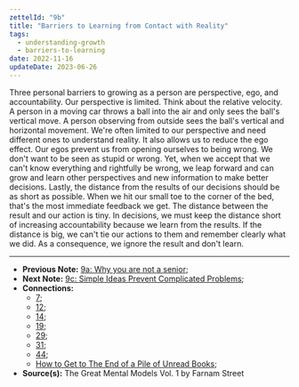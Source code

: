 ```yaml
---
zettelId: "9b"
title: "Barriers to Learning from Contact with Reality"
tags:
  - understanding-growth
  - barriers-to-learning
date: 2022-11-16
updateDate: 2023-06-26
---
```


Three personal barriers to growing as a person are perspective, ego, and accountability. Our perspective is limited. Think about the relative velocity. A person in a moving car throws a ball into the air and only sees the ball's vertical move. A person observing from outside sees the ball's vertical and horizontal movement. We're often limited to our perspective and need different ones to understand reality. It also allows us to reduce the ego effect. Our egos prevent us from opening ourselves to being wrong. We don't want to be seen as stupid or wrong. Yet, when we accept that we can't know everything and rightfully be wrong, we leap forward and can grow and learn other perspectives and new information to make better decisions. Lastly, the distance from the results of our decisions should be as short as possible. When we hit our small toe to the corner of the bed, that's the most immediate feedback we get. The distance between the result and our action is tiny. In decisions, we must keep the distance short of increasing accountability because we learn from the results. If the distance is big, we can't tie our actions to them and remember clearly what we did. As a consequence, we ignore the result and don't learn.

---

- **Previous Note:** [9a: Why you are not a senior](/notes/9a/);
- **Next Note:** [9c: Simple Ideas Prevent Complicated Problems](/notes/9c/);
- **Connections:**
  - [7](/notes/7/);
  - [12](/notes/12/);
  - [14](/notes/14/);
  - [19](/notes/19/);
  - [29](/notes/29/);
  - [31](/notes/31/);
  - [44](/notes/44/);
  - [How to Get to The End of a Pile of Unread Books](/how-to-get-to-the-end-of-a-pile-of-unread-books/);
- **Source(s):** The Great Mental Models Vol. 1 by Farnam Street
